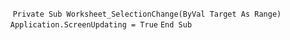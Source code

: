 &nbsp;&nbsp;&nbsp;&nbsp;
`Private Sub Worksheet_SelectionChange(ByVal Target As Range)`
&nbsp;&nbsp;&nbsp;&nbsp;`Application.ScreenUpdating = True`
`End Sub`

